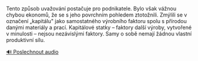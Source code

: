 
Tento způsob uvažování postačuje pro podnikatele. Bylo však vážnou chybou ekonomů, že se s jeho povrchním pohledem ztotožnili. Zmýlili se v označení „kapitálu" jako samostatného výrobního faktoru spolu s přírodou danými materiály a prací. Kapitálové statky – faktory další výroby, vytvořené v minulosti – nejsou nezávislými faktory. Samy o sobě nemají žádnou vlastní produktivní sílu.

[🔊 Poslechnout audio](/data/7-paragraphs/audio/chapter_90/para_009-Tento-zpsob-uvaovn-postauje-pro-podnikatele.mp3)
